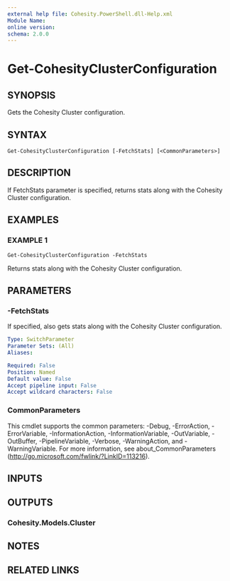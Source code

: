 ```yaml
---
external help file: Cohesity.PowerShell.dll-Help.xml
Module Name:
online version:
schema: 2.0.0
---
```


# Get-CohesityClusterConfiguration

## SYNOPSIS
Gets the Cohesity Cluster configuration.

## SYNTAX

```
Get-CohesityClusterConfiguration [-FetchStats] [<CommonParameters>]
```

## DESCRIPTION
If FetchStats parameter is specified, returns stats along with the Cohesity Cluster configuration.

## EXAMPLES

### EXAMPLE 1
```
Get-CohesityClusterConfiguration -FetchStats
```

Returns stats along with the Cohesity Cluster configuration.

## PARAMETERS

### -FetchStats
If specified, also gets stats along with the Cohesity Cluster configuration.

```yaml
Type: SwitchParameter
Parameter Sets: (All)
Aliases:

Required: False
Position: Named
Default value: False
Accept pipeline input: False
Accept wildcard characters: False
```

### CommonParameters
This cmdlet supports the common parameters: -Debug, -ErrorAction, -ErrorVariable, -InformationAction, -InformationVariable, -OutVariable, -OutBuffer, -PipelineVariable, -Verbose, -WarningAction, and -WarningVariable.
For more information, see about_CommonParameters (http://go.microsoft.com/fwlink/?LinkID=113216).

## INPUTS

## OUTPUTS

### Cohesity.Models.Cluster
## NOTES

## RELATED LINKS
